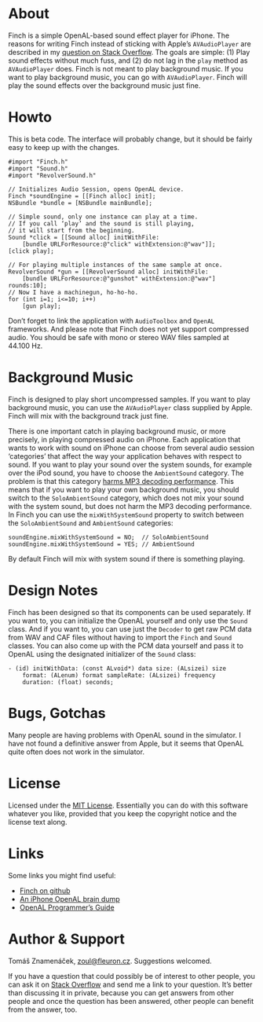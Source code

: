 About
=====

Finch is a simple OpenAL-based sound effect player for iPhone. The
reasons for writing Finch instead of sticking with Apple’s `AVAudioPlayer` are
described in my [question on Stack Overflow][so]. The goals are simple: (1)
Play sound effects without much fuss, and (2) do not lag in the `play` method
as `AVAudioPlayer` does. Finch is not meant to play background music. If you
want to play background music, you can go with `AVAudioPlayer`. Finch will play
the sound effects over the background music just fine.

[so]: http://stackoverflow.com/questions/986983

Howto
=====

This is beta code. The interface will probably change, but it should be
fairly easy to keep up with the changes.

    #import "Finch.h"
    #import "Sound.h"
    #import "RevolverSound.h"

    // Initializes Audio Session, opens OpenAL device.
    Finch *soundEngine = [[Finch alloc] init];
    NSBundle *bundle = [NSBundle mainBundle];

    // Simple sound, only one instance can play at a time.
    // If you call ‘play’ and the sound is still playing,
    // it will start from the beginning.
    Sound *click = [[Sound alloc] initWithFile:
        [bundle URLForResource:@"click" withExtension:@"wav"]];
    [click play];

    // For playing multiple instances of the same sample at once.
    RevolverSound *gun = [[RevolverSound alloc] initWithFile:
        [bundle URLForResource:@"gunshot" withExtension:@"wav"] rounds:10];
    // Now I have a machinegun, ho-ho-ho.
    for (int i=1; i<=10; i++)
        [gun play];

Don’t forget to link the application with `AudioToolbox` and `OpenAL`
frameworks. And please note that Finch does not yet support compressed
audio. You should be safe with mono or stereo WAV files sampled at 44.100 Hz.

Background Music
================

Finch is designed to play short uncompressed samples. If you want to
play background music, you can use the `AVAudioPlayer` class supplied
by Apple. Finch will mix with the background track just fine.

There is one important catch in playing background music, or more precisely, in
playing compressed audio on iPhone. Each application that wants to work with
sound on iPhone can choose from several audio session ‘categories’ that affect
the way your application behaves with respect to sound. If you want to play
your sound over the system sounds, for example over the iPod sound, you have to
choose the `AmbientSound` category. The problem is that this category [harms
MP3 decoding performance][mp3]. This means that if you want to play your own
background music, you should switch to the `SoloAmbientSound` category, which
does not mix your sound with the system sound, but does not harm the MP3 decoding
performance. In Finch you can use the `mixWithSystemSound` property to switch
between the `SoloAmbientSound` and `AmbientSound` categories:

    soundEngine.mixWithSystemSound = NO;  // SoloAmbientSound
    soundEngine.mixWithSystemSound = YES; // AmbientSound

By default Finch will mix with system sound if there is something playing.

[mp3]: http://stackoverflow.com/questions/1009385

Design Notes
============

Finch has been designed so that its components can be used separately. If you
want to, you can initialize the OpenAL yourself and only use the `Sound` class.
And if you want to, you can use just the `Decoder` to get raw PCM data from WAV
and CAF files without having to import the `Finch` and `Sound` classes. You can
also come up with the PCM data yourself and pass it to OpenAL using the designated
initializer of the `Sound` class:

    - (id) initWithData: (const ALvoid*) data size: (ALsizei) size
        format: (ALenum) format sampleRate: (ALsizei) frequency
        duration: (float) seconds;

Bugs, Gotchas
=============

Many people are having problems with OpenAL sound in the simulator. I have not
found a definitive answer from Apple, but it seems that OpenAL quite often does
not work in the simulator.

License
=======

Licensed under the [MIT License][license]. Essentially you can do with this
software whatever you like, provided that you keep the copyright notice and
the license text along.

[license]: http://www.opensource.org/licenses/mit-license.php

Links
=====

Some links you might find useful:

* [Finch on github][git]
* [An iPhone OpenAL brain dump][dump]
* [OpenAL Programmer’s Guide][guide]

[git]: http://github.com/zoul/Finch/
[dump]: http://www.subfurther.com/blog/?p=602
[guide]: http://connect.creativelabs.com/openal/Documentation/OpenAL_Programmers_Guide.pdf

Author & Support
================

Tomáš Znamenáček, <zoul@fleuron.cz>. Suggestions welcomed.

If you have a question that could possibly be of interest to other people, you
can ask it on [Stack Overflow][questions] and send me a link to your question.
It’s better than discussing it in private, because you can get answers from
other people and once the question has been answered, other people can benefit
from the answer, too.

[questions]: http://stackoverflow.com/questions/tagged/finch
